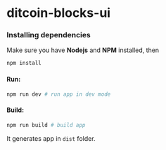 # ditcoin-blocks-ui

### Installing dependencies 
Make sure you have __Nodejs__ and __NPM__ installed, then

```bash
npm install 
``` 

#### Run:
```bash
npm run dev # run app in dev mode
```

#### Build:

```bash
npm run build # build app
```

It generates app in `dist` folder.
